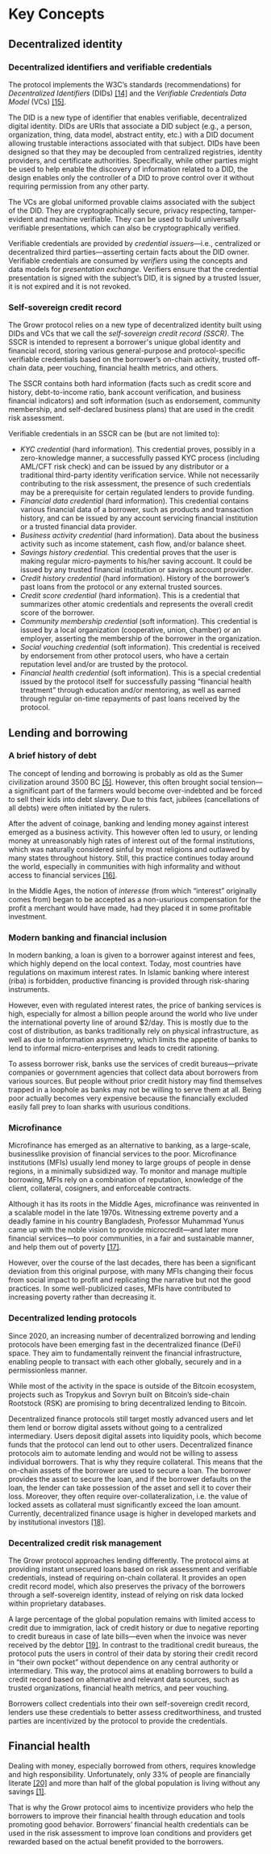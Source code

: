 # Key Concepts

## Decentralized identity

### Decentralized identifiers and verifiable credentials 

The protocol implements the W3C’s standards (recommendations) for _Decentralized Identifiers_ (DIDs) [[14]](#ref14) and the _Verifiable Credentials Data Model_ (VCs) [[15]](#ref15). 

The DID is a new type of identifier that enables verifiable, decentralized digital identity. DIDs are URIs that associate a DID subject (e.g., a person, organization, thing, data model, abstract entity, etc.) with a DID document allowing trustable interactions associated with that subject. DIDs have been designed so that they may be decoupled from centralized registries, identity providers, and certificate authorities. Specifically, while other parties might be used to help enable the discovery of information related to a DID, the design enables only the controller of a DID to prove control over it without requiring permission from any other party.

The VCs are global uniformed provable claims associated with the subject of the DID. They are cryptographically secure, privacy respecting, tamper-evident and machine verifiable. They can be used to build universally verifiable presentations, which can also be cryptographically verified.

Verifiable credentials are provided by _credential issuers_—i.e., centralized or decentralized third parties—asserting certain facts about the DID owner. Verifiable credentials are consumed by _verifiers_ using the concepts and data models for _presentation exchange_. Verifiers ensure that the credential presentation is signed with the subject’s DID, it is signed by a trusted Issuer, it is not expired and it is not revoked.

### Self-sovereign credit record

The Growr protocol relies on a new type of decentralized identity built using DIDs and VCs that we call the _self-sovereign credit record (SSCR)_. The SSCR is intended to represent a borrower's unique global identity and financial record, storing various general-purpose and protocol-specific verifiable credentials based on the borrower’s on-chain activity, trusted off-chain data, peer vouching, financial health metrics, and others.

The SSCR contains both hard information (facts such as credit score and history, debt-to-income ratio, bank account verification, and business financial indicators) and soft information (such as endorsement, community membership, and self-declared business plans) that are used in the credit risk assessment.

Verifiable credentials in an SSCR can be (but are not limited to):

* _KYC credential_ (hard information). This credential proves, possibly in a zero-knowledge manner, a successfully passed KYC process (including AML/CFT risk check) and can be issued by any distributor or a traditional third-party identity verification service. While not necessarily contributing to the risk assessment, the presence of such credentials may be a prerequisite for certain regulated lenders to provide funding.
* _Financial data credential_ (hard information). This credential contains various financial data of a borrower, such as products and transaction history, and can be issued by any account servicing financial institution or a trusted financial data provider.
* _Business activity credential_ (hard information). Data about the business activity such as income statement, cash flow, and/or balance sheet.
* _Savings history credential_. This credential proves that the user is making regular micro-payments to his/her saving account. It could be issued by any trusted financial institution or savings account provider.
* _Credit history credential_ (hard information). History of the borrower’s past loans from the protocol or any external trusted sources.
* _Credit score credential_ (hard information). This is a credential that summarizes other atomic credentials and represents the overall credit score of the borrower.
* _Community membership credential_ (soft information). This credential is issued by a local organization (cooperative, union, chamber) or an employer, asserting the membership of the borrower in the organization.
* _Social vouching credential_ (soft information). This credential is received by endorsement from other protocol users, who have a certain reputation level and/or are trusted by the protocol.
* _Financial health credential_ (soft information). This is a special credential issued by the protocol itself for successfully passing “financial health treatment” through education and/or mentoring, as well as earned through regular on-time repayments of past loans received by the protocol.

## Lending and borrowing

### A brief history of debt

The concept of lending and borrowing is probably as old as the Sumer civilization around 3500 BC [[5]](#ref5). However, this often brought social tension—a significant part of the farmers would become over-indebted and be forced to sell their kids into debt slavery. Due to this fact, jubilees (cancellations of all debts) were often initiated by the rulers.

After the advent of coinage, banking and lending money against interest emerged as a business activity. This however often led to usury, or lending money at unreasonably high rates of interest out of the formal institutions, which was naturally considered sinful by most religions and outlawed by many states throughout history. Still, this practice continues today around the world, especially in communities with high informality and without access to financial services [[16]](#ref16).

In the Middle Ages, the notion of _interesse_ (from which “interest” originally comes from) began to be accepted as a non-usurious compensation for the profit a merchant would have made, had they placed it in some profitable investment.

### Modern banking and financial inclusion

In modern banking, a loan is given to a borrower against interest and fees, which highly depend on the local context. Today, most countries have regulations on maximum interest rates. In Islamic banking where interest (riba) is forbidden, productive financing is provided through risk-sharing instruments.

However, even with regulated interest rates, the price of banking services is high, especially for almost a billion people around the world who live under the international poverty line of around $2/day. This is mostly due to the cost of distribution, as banks traditionally rely on physical infrastructure, as well as due to information asymmetry, which limits the appetite of banks to lend to informal micro-enterprises and leads to credit rationing.

To assess borrower risk, banks use the services of credit bureaus—private companies or government agencies that collect data about borrowers from various sources. But people without prior credit history may find themselves trapped in a loophole as banks may not be willing to serve them at all. Being poor actually becomes very expensive because the financially excluded easily fall prey to loan sharks with usurious conditions.


### Microfinance

Microfinance has emerged as an alternative to banking, as a large-scale, businesslike provision of financial services to the poor. Microfinance institutions (MFIs) usually lend money to large groups of people in dense regions, in a minimally subsidized way. To monitor and manage multiple borrowing, MFIs rely on a combination of reputation, knowledge of the client, collateral, cosigners, and enforceable contracts.

Although it has its roots in the Middle Ages, microfinance was reinvented in a scalable model in the late 1970s. Witnessing extreme poverty and a deadly famine in his country Bangladesh, Professor Muhammad Yunus came up with the noble vision to provide microcredit—and later more financial services—to poor communities, in a fair and sustainable manner, and help them out of poverty [[17]](#ref17).

However, over the course of the last decades, there has been a significant deviation from this original purpose, with many MFIs changing their focus from social impact to profit and replicating the narrative but not the good practices. In some well-publicized cases, MFIs have contributed to increasing poverty rather than decreasing it.

### Decentralized lending protocols

Since 2020, an increasing number of decentralized borrowing and lending protocols have been emerging fast in the decentralized finance (DeFi) space. They aim to fundamentally reinvent the financial infrastructure, enabling people to transact with each other globally, securely and in a permissionless manner. 

While most of the activity in the space is outside of the Bitcoin ecosystem, projects such as Tropykus and Sovryn built on Bitcoin’s side-chain Rootstock (RSK) are promising to bring decentralized lending to Bitcoin. 

Decentralized finance protocols still target mostly advanced users and let them lend or borrow digital assets without going to a centralized intermediary. Users deposit digital assets into liquidity pools, which become funds that the protocol can lend out to other users. Decentralized finance protocols aim to automate lending and would not be willing to assess individual borrowers. That is why they require collateral. This means that the on-chain assets of the borrower are used to secure a loan. The borrower provides the asset to secure the loan, and if the borrower defaults on the loan, the lender can take possession of the asset and sell it to cover their loss. Moreover, they often require over-collateralization, i.e. the value of locked assets as collateral must significantly exceed the loan amount. Currently, decentralized finance usage is higher in developed markets and by institutional investors [[18]](#ref18).

### Decentralized credit risk management

The Growr protocol approaches lending differently. The protocol aims at providing instant unsecured loans based on risk assessment and verifiable credentials, instead of requiring on-chain collateral. It provides an open credit record model, which also preserves the privacy of the borrowers through a self-sovereign identity, instead of relying on risk data locked within proprietary databases. 

A large percentage of the global population remains with limited access to credit due to immigration, lack of credit history or due to negative reporting to credit bureaus in case of late bills—even when the invoice was never received by the debtor [[19]](#ref19). In contrast to the traditional credit bureaus, the protocol puts the users in control of their data by storing their credit record in “their own pocket” without dependence on any central authority or intermediary. This way, the protocol aims at enabling borrowers to build a credit record based on alternative and relevant data sources, such as trusted organizations, financial health metrics, and peer vouching.

Borrowers collect credentials into their own self-sovereign credit record, lenders use these credentials to better assess creditworthiness, and trusted parties are incentivized by the protocol to provide the credentials.

## Financial health

Dealing with money, especially borrowed from others, requires knowledge and high responsibility. Unfortunately, only 33% of people are financially literate [[20]](#ref20) and more than half of the global population is living without any savings [[1]](#ref1).

That is why the Growr protocol aims to incentivize providers who help the borrowers to improve their financial health through education and tools promoting good behavior. Borrowers’ financial health credentials can be used in the risk assessment to improve loan conditions and providers get rewarded based on the actual benefit provided to the borrowers.
